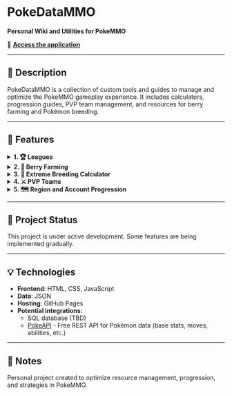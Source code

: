 # PokeDataMMO

**Personal Wiki and Utilities for PokeMMO**

🔗 **[Access the application](https://victorbolanos.github.io/PokeDataMMO)**

---

## 📖 Description

PokeDataMMO is a collection of custom tools and guides to manage and optimize the PokeMMO gameplay experience. It includes calculators, progression guides, PVP team management, and resources for berry farming and Pokémon breeding.

---

## 🎯 Features

<details>
<summary><strong>1. 🏆 Leagues</strong></summary>

<br>

Complete guides for conquering the game's leagues.

**Possible Chinese guide translation**: Translation and adaptation of league strategy guides (ambitious project in planning)

<br>

</details>

<details>
<summary><strong>2. 🌱 Berry Farming</strong></summary>

<br>

Management and optimization system for berry cultivation.

<br>

</details>

<details>
<summary><strong>3. 🧬 Extreme Breeding Calculator</strong></summary>

<br>

Advanced calculator to optimize the Pokémon breeding process.

**Input**: Selection of target Pokémon

**Output**: Optimal breeding path with necessary steps

**Available modes**:
- Mode with Natu (Synchronize enabled)
- Mode without Natu (no Synchronize)

<br>

</details>

<details>
<summary><strong>4. ⚔️ PVP Teams</strong></summary>

<br>

Competitive team management and analysis.

**Pokémon Calculator**: Tool to analyze stats and matchups (ambitious project in planning)

<br>

</details>

<details>
<summary><strong>5. 🗺️ Region and Account Progression</strong></summary>

<br>

Progress tracking system for multiple characters and accounts.

**Configuration**: 3 characters across 2 accounts

**Features**:
- Progress calculator
- Personalized point-by-point guide

<br>

</details>

---

## 🚀 Project Status

This project is under active development. Some features are being implemented gradually.

---

## 💡 Technologies

- **Frontend**: HTML, CSS, JavaScript
- **Data**: JSON
- **Hosting**: GitHub Pages
- **Potential integrations**:
  - SQL database (TBD)
  - [PokeAPI](https://pokeapi.co) - Free REST API for Pokémon data (base stats, moves, abilities, etc.)

---

## 📝 Notes

Personal project created to optimize resource management, progression, and strategies in PokeMMO.
